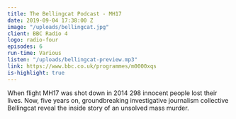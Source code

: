 ```yaml
---
title: The Bellingcat Podcast - MH17
date: 2019-09-04 17:38:00 Z
image: "/uploads/bellingcat.jpg"
client: BBC Radio 4
logo: radio-four
episodes: 6
run-time: Various
listen: "/uploads/bellingcat-preview.mp3"
link: https://www.bbc.co.uk/programmes/m0000xqs
is-highlight: true
---
```


When flight MH17 was shot down in 2014 298 innocent people lost their lives. Now, five years on, groundbreaking investigative journalism collective Bellingcat reveal the inside story of an unsolved mass murder. 